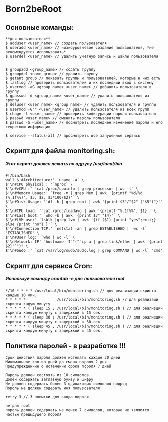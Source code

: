 # Born2beRoot


## Основные команды:
	**для пользователя**
	$ adduser <user_name> // создать пользователя
	$ useradd <user_name> // низкоуровневое создание пользователя, *не рекомендуется использовать*
	$ userdel <user_name> // удалить учётную запись и файлы пользователя 
	
	
	$ groupadd <group_name> // содать группу
	$ groupdel <name_group> // удалить группу
	$ getent group // показать группы и пользователей, которые в них есть
	$ lastlog // проверить пользователей и их последний вход в систему
	$ usermod -aG <group_name> <user_name> // добавить пользователя в группу
	$ gpasswd -d <group_name> <user_name> // удалить пользователя из группы
	$ deluser <user_name> <group_name> // удалить пользователя и группы
	$ usermod -G"" <user_name> // удалить пользователя из всех групп
	$ chage -l <user_name> // проверить кофигурации пароля пользователя
	$ passwd <user_name> // сменить пароль пользователя
	$ passwd -S <user_name> // посмотреть последнее изменение пароля и его секретнцю информацию
	
	$ service --status-all // просмотреть все запущенные сервисы

	
## Скрипт для файла monitoring.sh:
##### Этот скрипт должен лежать по адрусу /usr/local/bin
	#!/bin/bash
	wall $'#Architecture:' `uname -a` \
	$'\n#CPU physical : '`nproc` \
	$'\n#vCPU :' `cat /proc/cpuinfo | grep processor | wc -l` \
	$'\n#Memory Usage:' `free -m | grep Mem | awk '{printf "%d/%d (%.1f%%)", $3, $2, $3*100/$2}'` \
	$'\n#Disk Usage: '`df -h | grep root | awk '{print $3"/"$2" ("$5")"}'` \
	$'\n#CPU load: '`cat /proc/loadavg | awk '{printf "%.1f%%", $1}'` \
	$'\n#Last boot:' `who -b | awk '{print $3" "$4}'` \
	$'\n#LVM use:' `lsblk |grep lvm | awk '{if ($1) {print "yes";exit;} else {print "no"} }'` \
	$'\n#Connection TCP:' `netstat -an | grep ESTABLISHED |  wc -l` "ESTABLISHED" \
	$'\n#User log:' `who | wc -l` \
	$'\nNetwork: IP' `hostname -I`"("`ip a | grep link/ether | awk '{print $2}'`")" \
	$'\n#Sudo :' `cat /var/log/sudo/sudo.log | grep COMMAND | wc -l` "cmd"


## Скрипт для сервиса Cron:
##### Используй комнаду crontab -e для пользователя root
	*/10 * * * * /usr/local/bin/monitoring.sh // для реализации скрипта каждые 10 мин.
	* * * * *              /usr/local/bin/monitoring.sh // для реализаии скрипта кадую минуту
	* * * * * ( sleep 15 ; /usr/local/bin/monitoring.sh ) // для реализции скрипта каждую минуту с задержкой в 15 сек.
	* * * * * ( sleep 30 ; /usr/local/bin/monitoring.sh ) // для реализции скрипта каждую минуту с задержкой в 30 сек.
	* * * * * ( sleep 45 ; /usr/local/bin/monitoring.sh ) // для реализции скрипта каждую минуту с задержкой в 45 сек.
	
	
## Политика паролей - в разработке !!!
	Срок действия пароля должен истекать каждые 30 дней
	Минимальное кол-во дней до смены пороля 2 дня
	Предупреждениие о истечении срока пороля 7 дней
	
	Пароль должен состоять из 10 символов
	Долен содержать заглавную букву и цифру
	Не должен содержать более 3 одинаковых символов подряд
	Пороль не должен содерать имя пользователя
	
	retry 3 // 3 попытки для ввода пороля
	
	не для root
	пороль должен содержать не менее 7 символов, которые не являются частью предыдущего пороля
	
